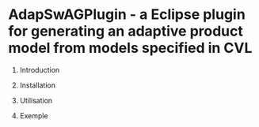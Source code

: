 AdapSwAGPlugin - a Eclipse plugin for generating an adaptive product model from models specified in CVL
====================================================================================================

1. Introduction

 

2. Installation

3. Utilisation

4. Exemple


